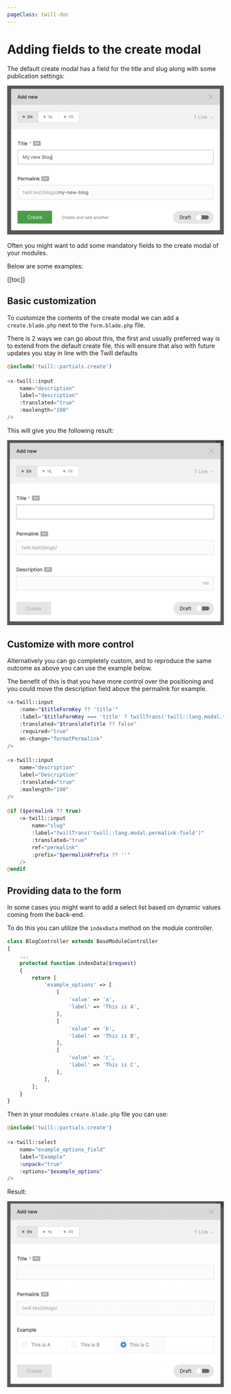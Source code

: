 ```yaml
---
pageClass: twill-doc
---
```


# Adding fields to the create modal

The default create modal has a field for the title and slug along with some publication settings:

![Default create modal](./assets/default-create-modal.png)

Often you might want to add some mandatory fields to the create modal of your modules.

Below are some examples:

[[toc]]

## Basic customization

To customize the contents of the create modal we can add a `create.blade.php` next to the `form.blade.php` file.

There is 2 ways we can go about this, the first and usually preferred way is to extend from the default create file, this
will ensure that also with future updates you stay in line with the Twill defaults

```php
@include('twill::partials.create')

<x-twill::input
    name="description"
    label="description"
    :translated="true"
    :maxlength="100"
/>
```

This will give you the following result:

![Customized create modal](./assets/customized-create-modal.png)

## Customize with more control

Alternatively you can go completely custom, and to reproduce the same outcome as above you can use the example below.

The benefit of this is that you have more control over the positioning and you could move the description field above
the permalink for example.

```php
<x-twill::input
    :name="$titleFormKey ?? 'title'"
    :label="$titleFormKey === 'title' ? twillTrans('twill::lang.modal.title-field') : ucfirst($titleFormKey)"
    :translated="$translateTitle ?? false"
    :required="true"
    on-change="formatPermalink"
/>

<x-twill::input
    name="description"
    label="Description"
    :translated="true"
    :maxlength="100"
/>

@if ($permalink ?? true)
    <x-twill::input
        name="slug"
        :label="twillTrans('twill::lang.modal.permalink-field')"
        :translated="true"
        ref="permalink"
        :prefix="$permalinkPrefix ?? ''"
    />
@endif
```

## Providing data to the form

In some cases you might want to add a select list based on dynamic values coming from the back-end.

To do this you can utilize the `indexData` method on the module controller.

```php
class BlogController extends BaseModuleController
{
    ...
    protected function indexData($request)
    {
        return [
            'example_options' => [
                [
                    'value' => 'a',
                    'label' => 'This is A',
                ],
                [
                    'value' => 'b',
                    'label' => 'This is B',
                ],
                [
                    'value' => 'c',
                    'label' => 'This is C',
                ],
            ],
        ];
    }
}
```

Then in your modules `create.blade.php` file you can use:

```php
@include('twill::partials.create')

<x-twill::select
    name="example_options_field"
    label="Example"
    :unpack="true"
    :options="$example_options"
/>
```

Result:

![Customized with options](./assets/customized-with-options.png)
